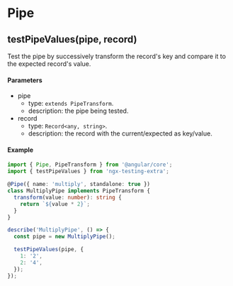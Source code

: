 # Pipe

## testPipeValues(pipe, record)

Test the pipe by successively transform the record's key and compare it to the expected record's value.

#### Parameters

- pipe
  - type: `extends PipeTransform`.
  - description: the pipe being tested.
- record
  - type: `Record<any, string>`.
  - description: the record with the current/expected as key/value. 

#### Example

```ts
import { Pipe, PipeTransform } from '@angular/core';
import { testPipeValues } from 'ngx-testing-extra';

@Pipe({ name: 'multiply', standalone: true })
class MultiplyPipe implements PipeTransform {
  transform(value: number): string {
    return `${value * 2}`;
  }
}

describe('MultiplyPipe', () => {
  const pipe = new MultiplyPipe();

  testPipeValues(pipe, {
    1: '2',
    2: '4',
  });
});
```
